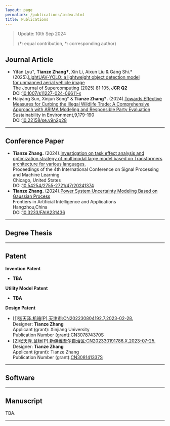 ```yaml
---
layout: page
permalink: /publications/index.html
title: Publications
---
```


> Update: 10th Sep 2024 
>
> (†: equal contribution, *: corresponding author)

## Journal Article

- Yifan Lyu†, **Tianze Zhang†**, Xin Li, Aixun Liu & Gang Shi.* (2025).[LightUAV‑YOLO: a lightweight object detection model 
for unmanned aerial vehicle image](https://zhangtianze.com/mypublications/Thesis/d839d354-d0da-4924-98d2-aa8caa97e9ce.pdf)
  <br> The Journal of Supercomputing (2025) 81:105, **JCR Q2**
  <br> DOI:[10.1007/s11227-024-06611-x](https://link.springer.com/article/10.1007/s11227-024-06611-x)
- Haiyang Sun, Xinjun Song† & **Tianze Zhang†.** (2024).[Towards Effective Measures for Curbing the Illegal Wildlife Trade: A Comprehensive Approach with ARIMA Modeling and Responsible Party Evaluation](https://zhangtianze.com/mypublications/Thesis/36336-323623-2-PB.pdf)
  <br> Sustainability in Environment,9,179-190
  <br> DOI:[10.22158/se.v9n2p28](http://www.scholink.org/ojs/index.php/se/article/view/36336)

---

## Conference Paper

- **Tianze Zhang.** (2024).[Investigation on task effect analysis and optimization strategy of multimodal large model based on Transformers architecture for various languages.](https://zhangtianze.com/mypublications/Thesis/10.542542755-27214720241374.pdf)
  <br> Proceedings of the 4th International Conference on Signal Processing and Machine Learning
  <br> Chicago, United States
  <br> DOI:[10.54254/2755-2721/47/20241374](https://www.ewadirect.com/proceedings/ace/article/view/10985)
- **Tianze Zhang.** (2024).[Power System Uncertainty Modeling Based on Gaussian Process](https://zhangtianze.com/mypublications/Thesis/FAIA-383-FAIA231436.pdf)
  <br> Frontiers in Artificial Intelligence and Applications
  <br> Hangzhou,China
  <br> DOI:[10.3233/FAIA231436](https://ebooks.iospress.nl/doi/10.3233/FAIA231436)

---

## Degree Thesis

---

## Patent

**Invention Patent**
- **TBA**

**Utility Model Patent**
- **TBA**

**Design Patent**
- [[1]张天泽.机箱[P].天津市:CN202230804192.7,2023-02-28.](https://zhangtianze.com/mypublications/Patent/CN202230804192.pdf)<br>Designer: **Tianze Zhang**<br>Applicant (grant): Xinjiang University<br>Publication Number (grant):[CN307874370S](https://zhangtianze.com/mypublications/Patent/CN202230804192.pdf)<br>
- [[2]张天泽.鼠标[P].新疆维吾尔自治区:CN202330191786.X,2023-07-25.](https://zhangtianze.com/mypublications/Patent/CN202330191786.pdf)<br>Designer: **Tianze Zhang**<br>Applicant (grant): Tianze Zhang<br>Publication Number (grant):[CN308141337S](https://zhangtianze.com/mypublications/Patent/CN202330191786.pdf)<br>

---

## Software

---

## Manuscript

TBA.
<br>

---
